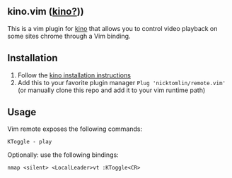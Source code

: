 kino.vim ([kino?](https://www.wired.com/2011/11/1107wireless-remote-control/)))
---

This is a vim plugin for [kino](https://github.com/nicktomlin/kino) that allows you to control video playback on some sites chrome through a Vim binding.

Installation
---

1. Follow the [kino installation instructions](https://github.com/nicktomlin/kino)
2. Add this to your favorite plugin manager `Plug 'nicktomlin/remote.vim'` (or manually clone this repo and add it to your vim runtime path)

Usage
---

Vim remote exposes the following commands:

```
KToggle - play
```


Optionally: use the following bindings:

```
nmap <silent> <LocalLeader>vt :KToggle<CR>
```
